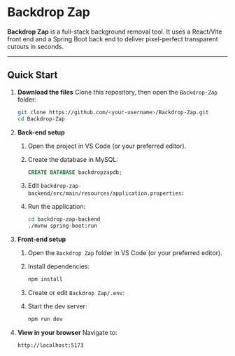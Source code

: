 # Backdrop Zap

**Backdrop Zap** is a full-stack background removal tool. It uses a React/Vite front end and a Spring Boot back end to deliver pixel-perfect transparent cutouts in seconds.

---

## Quick Start

1. **Download the files**
   Clone this repository, then open the `Backdrop-Zap` folder:

   ```bash
   git clone https://github.com/<your-username>/Backdrop-Zap.git
   cd Backdrop-Zap
   ```

2. **Back-end setup**

   1. Open the project in VS Code (or your preferred editor).
   2. Create the database in MySQL:

      ```sql
      CREATE DATABASE backdropzapdb;
      ```
   3. Edit `backdrop-zap-backend/src/main/resources/application.properties`:
   4. Run the application:

      ```bash
      cd backdrop-zap-backend
      ./mvnw spring-boot:run
      ```

3. **Front-end setup**

   1. Open the `Backdrop Zap` folder in VS Code (or your preferred editor).
   2. Install dependencies:

      ```bash
      npm install
      ```
   3. Create or edit `Backdrop Zap/.env`:
   4. Start the dev server:

      ```bash
      npm run dev
      ```

4. **View in your browser**
   Navigate to:

   ```
   http://localhost:5173
   ```

